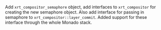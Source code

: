 Add `xrt_compositor_semaphore` object, add interfaces to `xrt_compositor` for
creating the new semaphore object. Also add interface for passing in semaphore
to `xrt_compositor::layer_commit`. Added support for these interface through
the whole Monado stack.
